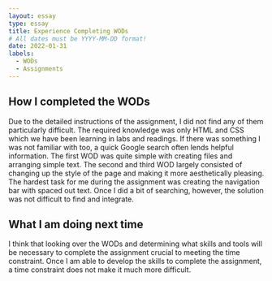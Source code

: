 ```yaml
---
layout: essay
type: essay
title: Experience Completing WODs
# All dates must be YYYY-MM-DD format!
date: 2022-01-31
labels:
  - WODs
  - Assignments
---
```


## How I completed the WODs

Due to the detailed instructions of the assignment, I did not find any of them particularly difficult. The required knowledge was only HTML and CSS which we have been learning in labs and readings. If there was something I was not familiar with too, a quick Google search often lends helpful information. The first WOD was quite simple with creating files and arranging simple text. The second and third WOD largely consisted of changing up the style of the page and making it more aesthetically pleasing. The hardest task for me during the assignment was creating the navigation bar with spaced out text. Once I did a bit of searching, however, the solution was not difficult to find and integrate. 

## What I am doing next time

I think that looking over the WODs and determining what skills and tools will be necessary to complete the assignment crucial to meeting the time constraint. Once I am able to develop the skills to complete the assignment, a time constraint does not make it much more difficult. 